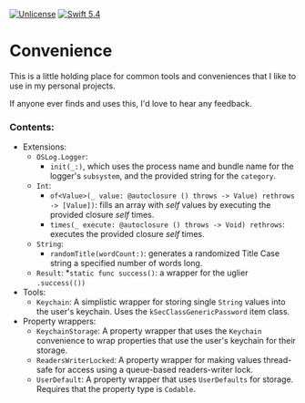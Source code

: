 [![Unlicense](https://img.shields.io/badge/license-Unlicense-brightgreen)](https://unlicense.org)
[![Swift 5.4](https://img.shields.io/badge/Swift-5.4-blue)](https://swift.org)

# Convenience

This is a little holding place for common tools and conveniences that I like to use in my personal projects.

If anyone ever finds and uses this, I'd love to hear any feedback.

### Contents:

* Extensions:
    * `OSLog.Logger`:
        * `init(_:)`, which uses the process name and bundle name for the logger's `subsystem`, and the provided string for the `category`.
    * `Int`:
        * `of<Value>(_ value: @autoclosure () throws -> Value) rethrows -> [Value])`: fills an array with _self_ values by executing the provided closure _self_ times.
        * `times(_ execute: @autoclosure () throws -> Void) rethrows`: executes the provided closure _self_ times.
    * `String`:
        * `randomTitle(wordCount:)`: generates a randomized Title Case string a specified number of words long.
    * `Result`:
        *`static func success()`: a wrapper for the uglier `.success(())`
* Tools:
    * `Keychain`: A simplistic wrapper for storing single `String` values into the user's keychain. Uses the `kSecClassGenericPassword` item class.
* Property wrappers:
    * `KeychainStorage`: A property wrapper that uses the `Keychain` convenience to wrap properties that use the user's keychain for their storage.
    * `ReadersWriterLocked`: A property wrapper for making values thread-safe for access using a queue-based readers-writer lock.
    * `UserDefault`: A property wrapper that uses `UserDefaults` for storage. Requires that the property type is `Codable`.

